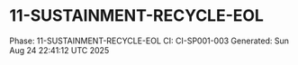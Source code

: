 # 11-SUSTAINMENT-RECYCLE-EOL
Phase: 11-SUSTAINMENT-RECYCLE-EOL
CI: CI-SP001-003
Generated: Sun Aug 24 22:41:12 UTC 2025
